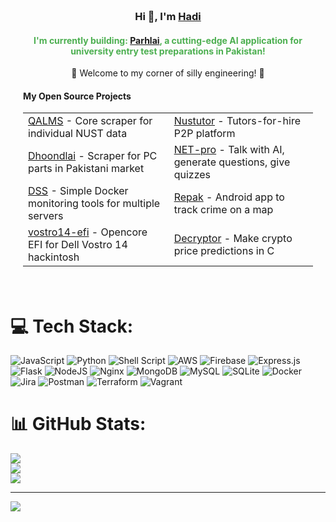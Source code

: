 <div align="center" style="background-image: url('https://pic.longtao.fun/pics/24/8712160154167691113610916885165716016931_gopic_.gif'); background-size: cover; background-position: center; padding: 20px;">
    <h3>Hi 👋, I'm <a href="https://www.linkedin.com/in/okhadi/">Hadi</a></h3>
   <h4 align="center" style="color: #4CAF50;">I'm currently building: <a href="https://www.parhlai.com" target="_blank">Parhlai</a>, a cutting-edge AI application for university entry test preparations in Pakistan!</h4>
    <p>🌟 Welcome to my corner of silly engineering! 🌟</p>
    <h4 align="left">My Open Source Projects</h4>
    <table align="center">
        <tr>
            <td><a href="https://github.com/okHadi/QALMS">QALMS</a> - Core scraper for individual NUST data </td>
            <td><a href="https://github.com/Nustutor">Nustutor</a> - Tutors-for-hire P2P platform </td>
        </tr>
        <tr>
            <td><a href="https://github.com/Dhoondlai">Dhoondlai</a> - Scraper for PC parts in Pakistani market </td>
            <td><a href="https://github.com/NET-pro">NET-pro</a> - Talk with AI, generate questions, give quizzes</td>
        </tr>
        <tr>
            <td><a href="https://github.com/okHadi/docker-services-status">DSS</a> - Simple Docker monitoring tools for multiple servers</td>
            <td><a href="https://github.com/okHadi/Repak">Repak</a> - Android app to track crime on a map </td>
        </tr>
        <tr>
            <td><a href="https://github.com/okHadi/vostro14-hackintosh-efi">vostro14-efi</a> - Opencore EFI for Dell Vostro 14 hackintosh </td>
            <td><a href="https://github.com/okHadi/decryptor">Decryptor</a> - Make crypto price predictions in C </td>
    </table>
</div>

# 💻 Tech Stack:
![JavaScript](https://img.shields.io/badge/javascript-%23323330.svg?style=for-the-badge&logo=javascript&logoColor=%23F7DF1E) ![Python](https://img.shields.io/badge/python-3670A0?style=for-the-badge&logo=python&logoColor=ffdd54) ![Shell Script](https://img.shields.io/badge/shell_script-%23121011.svg?style=for-the-badge&logo=gnu-bash&logoColor=white) ![AWS](https://img.shields.io/badge/AWS-%23FF9900.svg?style=for-the-badge&logo=amazon-aws&logoColor=white) ![Firebase](https://img.shields.io/badge/firebase-%23039BE5.svg?style=for-the-badge&logo=firebase) ![Express.js](https://img.shields.io/badge/express.js-%23404d59.svg?style=for-the-badge&logo=express&logoColor=%2361DAFB) ![Flask](https://img.shields.io/badge/flask-%23000.svg?style=for-the-badge&logo=flask&logoColor=white) ![NodeJS](https://img.shields.io/badge/node.js-6DA55F?style=for-the-badge&logo=node.js&logoColor=white) ![Nginx](https://img.shields.io/badge/nginx-%23009639.svg?style=for-the-badge&logo=nginx&logoColor=white) ![MongoDB](https://img.shields.io/badge/MongoDB-%234ea94b.svg?style=for-the-badge&logo=mongodb&logoColor=white) ![MySQL](https://img.shields.io/badge/mysql-%2300f.svg?style=for-the-badge&logo=mysql&logoColor=white) ![SQLite](https://img.shields.io/badge/sqlite-%2307405e.svg?style=for-the-badge&logo=sqlite&logoColor=white) ![Docker](https://img.shields.io/badge/docker-%230db7ed.svg?style=for-the-badge&logo=docker&logoColor=white) ![Jira](https://img.shields.io/badge/jira-%230A0FFF.svg?style=for-the-badge&logo=jira&logoColor=white) ![Postman](https://img.shields.io/badge/Postman-FF6C37?style=for-the-badge&logo=postman&logoColor=white) ![Terraform](https://img.shields.io/badge/terraform-%235835CC.svg?style=for-the-badge&logo=terraform&logoColor=white) ![Vagrant](https://img.shields.io/badge/vagrant-%231563FF.svg?style=for-the-badge&logo=vagrant&logoColor=white)
# 📊 GitHub Stats:
![](https://github-readme-stats.vercel.app/api?username=okHadi&theme=dark&hide_border=false&include_all_commits=false&count_private=true)<br/>
![](https://github-readme-streak-stats.herokuapp.com/?user=okHadi&theme=dark&hide_border=false)<br/>
![](https://github-readme-stats.vercel.app/api/top-langs/?username=okHadi&theme=dark&hide_border=false&include_all_commits=true&count_private=true&hide_progress=true)

---
[![](https://visitcount.itsvg.in/api?id=okHadi&icon=0&color=0)](https://visitcount.itsvg.in)
